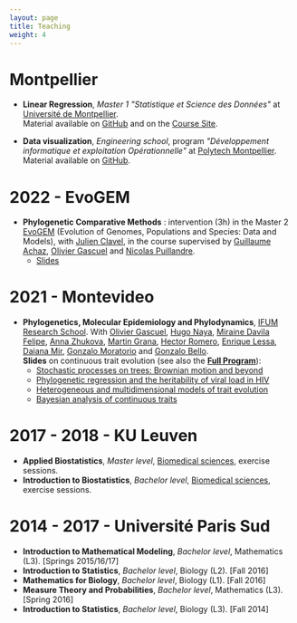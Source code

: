 ```yaml
---
layout: page
title: Teaching
weight: 4
---
```

  
# Montpellier

* **Linear Regression**, *Master 1* *"Statistique et Science des Données"* at [Université de Montpellier](https://maths-fds.edu.umontpellier.fr/ssd/).  
Material available on
[GitHub](https://github.com/pbastide/HAX814X)
and on the [Course Site](https://hax814x.netlify.app/).

* **Data visualization**, *Engineering school*, program *"Développement informatique et exploitation Opérationnelle"* at [Polytech Montpellier](https://www.polytech.umontpellier.fr/formation/cycle-ingenieur/devops/enseignements-do).  
Material available on
[GitHub](https://github.com/pbastide/do3-dataviz).

# 2022 - EvoGEM

* **Phylogenetic Comparative Methods** : intervention (3h) in the Master 2 [EvoGEM](https://evogem.fr/en/accueil-english/) (Evolution of Genomes, Populations and Species: Data and Models), 
with [Julien Clavel](https://umr5023.univ-lyon1.fr/annuaire/details/1/295-clavel-julien),
in the course supervised by
[Guillaume Achaz](https://smile.cnrs.fr/people.php?titre=Guillaume-Achaz), 
[Olivier Gascuel](https://isyeb.mnhn.fr/fr/annuaire/olivier-gascuel-7496) and
[Nicolas Puillandre](https://isyeb.mnhn.fr/fr/annuaire/nicolas-puillandre-2617).
  * [Slides]({{site.baseurl}}/docs/20222107_evogem.pdf)

# 2021 - Montevideo

* **Phylogenetics, Molecular Epidemiology and Phylodynamics**, [IFUM Research School](https://www.fing.edu.uy/index.php/es/node/45265).
With 
[Olivier Gascuel](https://isyeb.mnhn.fr/fr/annuaire/olivier-gascuel-7496),
[Hugo Naya](http://pasteur.uy/en/institutional/heads-of-departments/hugo-naya/),
[Miraine Davila Felipe](http://www.mirainedavila.com/),
[Anna Zhukova](https://research.pasteur.fr/en/member/anna-zhukova/),
[Martin Grana](https://www.researchgate.net/profile/Martin-Grana),
[Hector Romero](https://scholar.google.com/citations?user=bDHFRZQAAAAJ&hl=en),
[Enrique Lessa](http://evolucion.fcien.edu.uy/Enrique/Enrique_P_Lessa_web_2_CV_Jul_2015.htm),
[Daiana Mir](https://orcid.org/0000-0002-3172-4867),
[Gonzalo Moratorio](https://scholar.google.com.uy/citations?user=Hz8h3sAAAAAJ&hl=en) and
[Gonzalo Bello](https://scholar.google.com.br/citations?user=WiiIJFkAAAAJ&hl=pt-BR).  
**Slides** on continuous trait evolution (see also the [**Full Program**](https://research.pasteur.fr/fr/course/phylogenetics-molecular-epidemiology-and-phylodynamics/)):
  * [Stochastic processes on trees: Brownian motion and beyond]({{site.baseurl}}/docs/202112_IFUMI_01_stochastic_process.pdf)
  * [Phylogenetic regression and the heritability of viral load in HIV]({{site.baseurl}}/docs/202112_IFUMI_02_phylogenetic_regression.pdf)
  * [Heterogeneous and multidimensional models of trait evolution]({{site.baseurl}}/docs/202112_IFUMI_03_multi_hetero_light.pdf)
  * [Bayesian analysis of continuous traits]({{site.baseurl}}/docs/202112_IFUMI_04_bayesian_light.pdf)


# 2017 - 2018 - KU Leuven

* **Applied Biostatistics**, *Master level*, [Biomedical sciences](https://onderwijsaanbod.kuleuven.be//syllabi/e/E04N0AE.htm), exercise sessions.
* **Introduction to Biostatistics**, *Bachelor level*, [Biomedical sciences](https://onderwijsaanbod.kuleuven.be/syllabi/n/E06C9BN.htm), exercise sessions.

# 2014 - 2017 - Université Paris Sud

* **Introduction to Mathematical Modeling**, *Bachelor level*, Mathematics (L3). [Springs 2015/16/17]
* **Introduction to Statistics**, *Bachelor level*, Biology (L2). [Fall 2016]
* **Mathematics for Biology**, *Bachelor level*, Biology (L1). [Fall 2016]
* **Measure Theory and Probabilities**, *Bachelor level*, Mathematics (L3). [Spring 2016]
* **Introduction to Statistics**, *Bachelor level*, Biology (L3). [Fall 2014]
